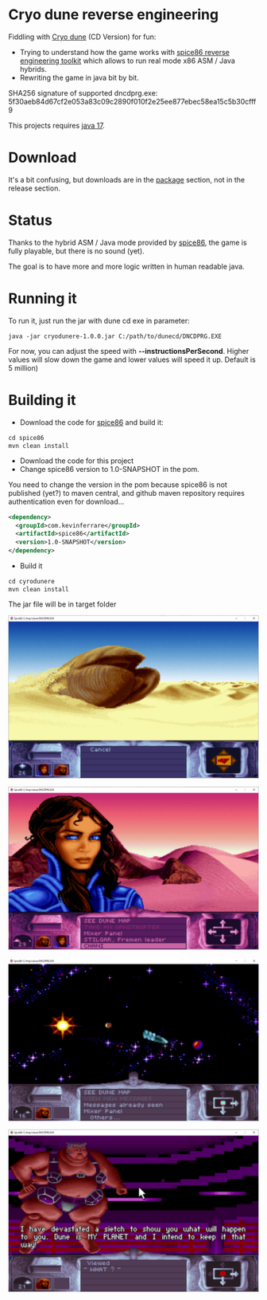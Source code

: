 # Cryo dune reverse engineering

Fiddling with [Cryo dune](https://en.wikipedia.org/wiki/Dune_(video_game)) (CD Version) for fun:
 - Trying to understand how the game works with [spice86 reverse engineering toolkit](https://github.com/kevinferrare/spice86) which allows to run real mode x86 ASM / Java hybrids.
 - Rewriting the game in java bit by bit.

SHA256 signature of supported dncdprg.exe: 5f30aeb84d67cf2e053a83c09c2890f010f2e25ee877ebec58ea15c5b30cfff9

This projects requires [java 17](https://www.oracle.com/java/technologies/javase/jdk17-archive-downloads.html).

# Download
It's a bit confusing, but downloads are in the [package](https://github.com/kevinferrare?tab=packages&repo_name=cryodunere) section, not in the release section.

# Status
Thanks to the hybrid ASM / Java mode provided by [spice86](https://github.com/kevinferrare/spice86), the game is fully playable, but there is no sound (yet).

The goal is to have more and more logic written in human readable java.

# Running it
To run it, just run the jar with dune cd exe in parameter:

```
java -jar cryodunere-1.0.0.jar C:/path/to/dunecd/DNCDPRG.EXE
```

For now, you can adjust the speed with **--instructionsPerSecond**. Higher values will slow down the game and lower values will speed it up. Default is 5 million)

# Building it
 - Download the code for [spice86](https://github.com/kevinferrare/spice86) and build it:

```
cd spice86
mvn clean install
```
 - Download the code for this project
 - Change spice86 version to 1.0-SNAPSHOT in the pom.

You need to change the version in the pom because spice86 is not published (yet?) to maven central, and github maven repository requires authentication even for download...

```xml
<dependency>
  <groupId>com.kevinferrare</groupId>
  <artifactId>spice86</artifactId>
  <version>1.0-SNAPSHOT</version>
</dependency>
```

 - Build it

```
cd cyrodunere
mvn clean install
```

The jar file will be in target folder

![](doc/cryodune_worm.png)

![](doc/cryodune_chani.PNG)

![](doc/cryodune_send_spice.png)

![](doc/cryodune_harkonen.PNG)